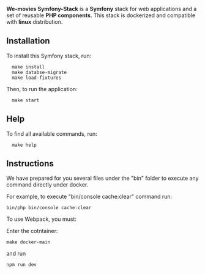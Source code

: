 **We-movies Symfony-Stack** is a **Symfony** stack for web applications and a set of reusable
**PHP components**.
This stack is dockerized and compatible with **linux** distribution.

Installation
------------

To install this Symfony stack, run:
```shell script
  make install
  make databse-migrate
  make load-fixtures
  ```

Then, to run the application:
```shell script
  make start
  ```

Help
----

To find all available commands, run:
```shell script
  make help
  ```

Instructions
------------

We have prepared for you several files under the "bin" folder to execute any command directly under docker.

For example, to execute "bin/console cache:clear" command run:

```shell script
bin/php bin/console cache:clear
```


To use Webpack, you must:

Enter the cotntainer:
```shell script
make docker-main
```
and run
```shell script
npm run dev
```
